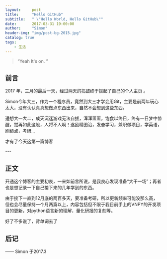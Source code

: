 ```yaml
---
layout:     post
title:      "Hello GitHub"
subtitle:   " \"Hello World, Hello GitHub\""
date:       2017-03-31 19:00:00
author:     "Simon"
header-img: "img/post-bg-2015.jpg"
catalog: true
tags:
    - 生活
---
```


> “Yeah It's on. ”


## 前言


2017 年，三月的最后一天，经过两天的捣鼓终于搭起了自己的个人主页 。


Simon今年大三，作为一个程序员，竟然到大三才学会用Git，主要是前两年玩心太大，没有认认真真想做点东西出来，自然不会想到这些东西。

遥想大一大二，成天沉迷游戏无法自拔，浑浑噩噩，饱食以终日，终有一日梦中惊醒，觉再如此这般，人将不人啊！遂励精图治，发奋学习，兼职做项目，学英语，刷绩点，考研...
	
才有了今天这第一篇博客


<p id = "build"></p>
---

## 正文

开通这个博客的主要初衷，一来如前言所说，是我良心发现准备“大干一场”；再者也是想记录一下自己接下来的几年学到的东西。
	
由于接下一直到12月底的两百多天，要准备考研，所以更新频率可能没那么高，但也会尽量保持一个月两篇以上，内容包括但不限于我目前手上的VNPY的开发项目的更新，对python语言新的理解，量化研报的复刻等。

好了不多说了，背单词去了

## 后记


—— Simon 于2017.3


